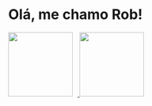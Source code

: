 # Olá, me chamo Rob!

<div>
  <a href="https://github.com/robsonhansen">
  <img style="margin-right: 10px" height="130em" src="https://github-readme-stats.vercel.app/api?username=robsonhansen&show_icons=true&theme=dracula&include_all_commits=true&count_private=true"/>
  <img height="130em" src="https://github-readme-stats.vercel.app/api/top-langs/?username=robsonhansen&layout=compact&langs_count=7&theme=dracula"/>
</div>
